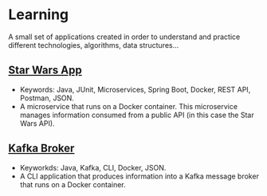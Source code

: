 # **Learning**
A small set of applications created in order to understand and practice different technologies, algorithms, data structures...

## [Star Wars App](https://github.com/eleagece/Learning/tree/main/StarWarsApp#readme)
* Keywords: Java, JUnit, Microservices, Spring Boot, Docker, REST API, Postman, JSON.
* A microservice that runs on a Docker container. This microservice manages information consumed from a public API (in this case the Star Wars API).

## [Kafka Broker](https://github.com/eleagece/Learning/tree/main/MessageBroker#readme)
* Keyworkds: Java, Kafka, CLI, Docker, JSON.
* A CLI application that produces information into a Kafka message broker that runs on a Docker container.
